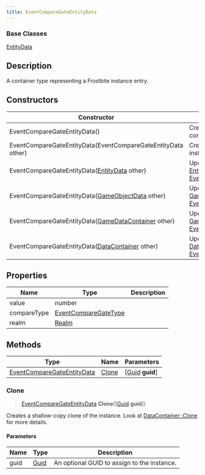 ```yaml
---
title: EventCompareGateEntityData
---
```

### Base Classes

[EntityData](EntityData)

## Description

A container type representing a Frostbite instance entry.

## Constructors

| Constructor                                                                           | Description                                                                                                                                 |
| ------------------------------------------------------------------------------------- | ------------------------------------------------------------------------------------------------------------------------------------------- |
| EventCompareGateEntityData()                                                          | Create a new instance of this container type.                                                                                               |
| EventCompareGateEntityData(EventCompareGateEntityData other)                          | Create a reference copy of an instance of the same type.                                                                                    |
| EventCompareGateEntityData([EntityData](EntityData) other)                            | Upcast an instance of type [EntityData](EntityData) to [EventCompareGateEntityData](EventCompareGateEntityData).                            |
| EventCompareGateEntityData([GameObjectData](GameObjectData) other)                    | Upcast an instance of type [GameObjectData](GameObjectData) to [EventCompareGateEntityData](EventCompareGateEntityData).                    |
| EventCompareGateEntityData([GameDataContainer](GameDataContainer) other)              | Upcast an instance of type [GameDataContainer](GameDataContainer) to [EventCompareGateEntityData](EventCompareGateEntityData).              |
| EventCompareGateEntityData([DataContainer](/vext/ref/shared/class/datacontainer) other) | Upcast an instance of type [DataContainer](/vext/ref/shared/class/datacontainer) to [EventCompareGateEntityData](EventCompareGateEntityData). |

## Properties

| Name        | Type                                         | Description |
| ----------- | -------------------------------------------- | ----------- |
| value       | number                                       |             |
| compareType | [EventCompareGateType](EventCompareGateType) |             |
| realm       | [Realm](Realm)                               |             |

## Methods

| Type                                                     | Name            | Parameters                                     |
| -------------------------------------------------------- | --------------- | ---------------------------------------------- |
| [EventCompareGateEntityData](EventCompareGateEntityData) | [Clone](#clone) | \[[Guid](/vext/ref/shared/class/guid) **guid**\] |

### Clone

> [EventCompareGateEntityData](EventCompareGateEntityData) **Clone**(\[[Guid](/vext/ref/shared/class/guid) **guid**\])

Creates a shallow-copy clone of the instance. Look at [DataContainer::Clone](/vext/ref/shared/class/datacontainer#clone) for more details.

#### Parameters

| Name | Type         | Description                                 |
| ---- | ------------ | ------------------------------------------- |
| guid | [Guid](Guid) | An optional GUID to assign to the instance. |
